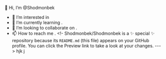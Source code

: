 👋 Hi, I’m @Shodmonbek
- 👀 I’m interested in 
- 🌱 I’m currently learning .
- 💞️ I’m looking to collaborate on .
- 📫 How to reach me .
<!-
Shodmonbek/Shodmonbek is a ✨ special ✨ repository because its `README.md` (this file) appears on your GitHub profile.
You can click the Preview link to take a look at your changes.
--->
hjk
j
